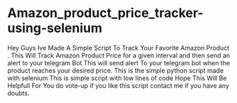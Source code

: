 # Amazon_product_price_tracker-using-selenium
Hey Guys Ive Made A Simple Script To Track Your Favorite Amazon Product .
This Will Track Amazon Product Price for a given interval and then send an alert to your telegram Bot 
This will send alert To your telegram bot when the product reaches your desired price. This is the simple python script made with selenium 
This is simple script with low lines of code
Hope This Will Be Helpfull For You 
do vote-up if you like this script
contact me if you have any doubts.
